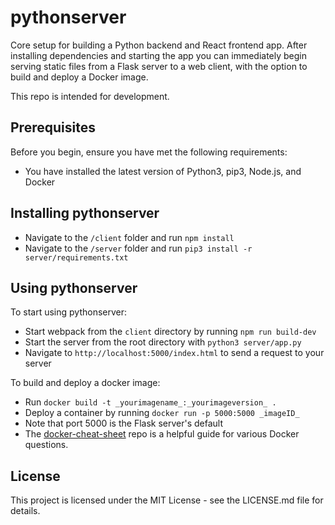 # pythonserver
Core setup for building a Python backend and React frontend app. After installing dependencies and starting the app you can immediately begin serving static files from a Flask server to a web client, with the option to build and deploy a Docker image.

This repo is intended for development.

## Prerequisites

Before you begin, ensure you have met the following requirements:

* You have installed the latest version of Python3, pip3, Node.js, and Docker

## Installing pythonserver

* Navigate to the `/client` folder and run `npm install`
* Navigate to the `/server` folder and run `pip3 install -r server/requirements.txt`

## Using pythonserver

To start using pythonserver:

* Start webpack from the `client` directory by running `npm run build-dev`
* Start the server from the root directory with `python3 server/app.py`
* Navigate to `http://localhost:5000/index.html` to send a request to your server

To build and deploy a docker image:

* Run `docker build -t _yourimagename_:_yourimageversion_ .`
* Deploy a container by running `docker run -p 5000:5000 _imageID_`
* Note that port 5000 is the Flask server's default
* The [docker-cheat-sheet](https://github.com/wsargent/docker-cheat-sheet) repo is a helpful guide for various Docker questions.

## License

This project is licensed under the MIT License - see the LICENSE.md file for details.
